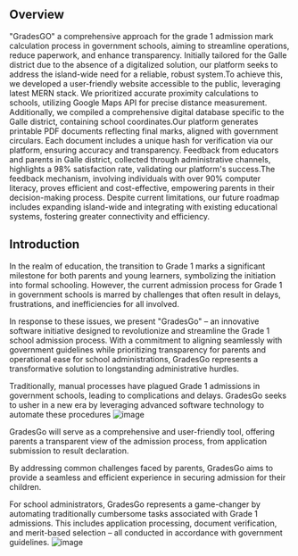 ## Overview
"GradesGO" a comprehensive approach for the grade 1 admission mark calculation process in government schools, aiming to streamline operations, reduce paperwork, and enhance transparency. Initially tailored for the Galle district due to the absence of a digitalized solution, our platform seeks to address the island-wide need for a reliable, robust system.To achieve this, we developed a user-friendly website accessible to the public, leveraging latest MERN stack. We prioritized accurate proximity calculations to schools, utilizing Google Maps API for precise distance measurement. Additionally, we compiled a comprehensive digital database specific to the Galle district, containing school coordinates.Our platform generates printable PDF documents reflecting final marks, aligned with government circulars. Each document includes a unique hash for verification via our platform, ensuring accuracy and transparency. Feedback from educators and parents in Galle district, collected through administrative channels, highlights a 98% satisfaction rate, validating our 
platform's success.The feedback mechanism, involving individuals with over 90% computer literacy, proves efficient and cost-effective, empowering parents in their decision-making process. Despite current limitations, our future roadmap includes expanding island-wide and integrating with existing educational systems, fostering greater connectivity and efficiency.


## Introduction

In the realm of education, the transition to Grade 1 marks a significant milestone for both parents and young learners, symbolizing the initiation into formal schooling. However, the current admission process for Grade 1 in government schools is marred by challenges that often result in delays, frustrations, and inefficiencies for all involved. 

In response to these issues, we present "GradesGo" – an innovative software initiative designed to revolutionize and streamline the Grade 1 school admission process. With a commitment to aligning seamlessly with government guidelines while prioritizing transparency for parents and operational ease for school administrations, GradesGo represents a transformative solution to longstanding administrative hurdles. 

Traditionally, manual processes have plagued Grade 1 admissions in government schools, leading to complications and delays. GradesGo seeks to usher in a new era by leveraging advanced software technology to automate these procedures
![image](https://github.com/dineth99-bit/GradesGo-Project/assets/102501477/d7fe13ce-a6b9-4f62-988e-a984a6e0cd3e)

GradesGo will serve as a comprehensive and user-friendly tool, offering parents a transparent view of the admission process, from application submission to result declaration.

By addressing common challenges faced by parents, GradesGo aims to provide a seamless and efficient experience in securing admission for their children. 

For school administrators, GradesGo represents a game-changer by automating traditionally cumbersome tasks associated with Grade 1 admissions. This includes application processing, document verification, and merit-based selection – all conducted in accordance with government guidelines. 
![image](https://github.com/dineth99-bit/GradesGo-Project/assets/102501477/9eff4f96-d37d-4080-9f06-ef440ec1b56a)

